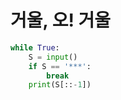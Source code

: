 # 거울, 오! 거울

```python
while True:
    S = input()
    if S == '***':
        break
    print(S[::-1])
```
